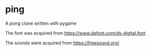 # ping
A pong clone written with pygame

The font was acquired from https://www.dafont.com/ds-digital.font

The sounds were acquired from https://freesound.org/